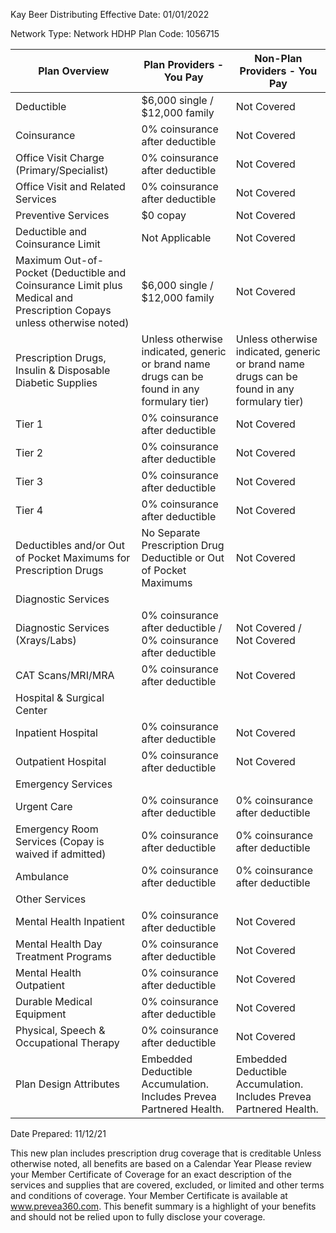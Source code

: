 <!-- image -->

Kay Beer Distributing Effective Date: 01/01/2022

Network Type: Network HDHP Plan Code:  1056715

| Plan Overview                                                                                                         | Plan Providers - You Pay                                                                    | Non-Plan Providers - You Pay                                                                |
|-----------------------------------------------------------------------------------------------------------------------|---------------------------------------------------------------------------------------------|---------------------------------------------------------------------------------------------|
| Deductible                                                                                                            | $6,000 single / $12,000 family                                                              | Not Covered                                                                                 |
| Coinsurance                                                                                                           | 0% coinsurance after deductible                                                             | Not Covered                                                                                 |
| Office Visit Charge (Primary/Specialist)                                                                              | 0% coinsurance after deductible                                                             | Not Covered                                                                                 |
| Office Visit and Related Services                                                                                     | 0% coinsurance after deductible                                                             | Not Covered                                                                                 |
| Preventive Services                                                                                                   | $0 copay                                                                                    | Not Covered                                                                                 |
| Deductible and Coinsurance Limit                                                                                      | Not Applicable                                                                              | Not Covered                                                                                 |
| Maximum Out-of-Pocket (Deductible and Coinsurance Limit plus  Medical and Prescription Copays unless otherwise noted) | $6,000 single / $12,000 family                                                              | Not Covered                                                                                 |
| Prescription Drugs, Insulin & Disposable Diabetic Supplies                                                            | Unless otherwise indicated, generic or brand name drugs can be found in any formulary tier) | Unless otherwise indicated, generic or brand name drugs can be found in any formulary tier) |
| Tier 1                                                                                                                | 0% coinsurance after deductible                                                             | Not Covered                                                                                 |
| Tier 2                                                                                                                | 0% coinsurance after deductible                                                             | Not Covered                                                                                 |
| Tier 3                                                                                                                | 0% coinsurance after deductible                                                             | Not Covered                                                                                 |
| Tier 4                                                                                                                | 0% coinsurance after deductible                                                             | Not Covered                                                                                 |
| Deductibles and/or Out of Pocket Maximums for Prescription Drugs                                                      | No Separate Prescription Drug Deductible or Out  of Pocket Maximums                         | Not Covered                                                                                 |
| Diagnostic Services                                                                                                   |                                                                                             |                                                                                             |
| Diagnostic Services (Xrays/Labs)                                                                                      | 0% coinsurance after deductible / 0% coinsurance  after deductible                          | Not Covered / Not Covered                                                                   |
| CAT Scans/MRI/MRA                                                                                                     | 0% coinsurance after deductible                                                             | Not Covered                                                                                 |
| Hospital & Surgical Center                                                                                            |                                                                                             |                                                                                             |
| Inpatient Hospital                                                                                                    | 0% coinsurance after deductible                                                             | Not Covered                                                                                 |
| Outpatient Hospital                                                                                                   | 0% coinsurance after deductible                                                             | Not Covered                                                                                 |
| Emergency Services                                                                                                    |                                                                                             |                                                                                             |
| Urgent Care                                                                                                           | 0% coinsurance after deductible                                                             | 0% coinsurance after deductible                                                             |
| Emergency Room Services (Copay is waived if admitted)                                                                 | 0% coinsurance after deductible                                                             | 0% coinsurance after deductible                                                             |
| Ambulance                                                                                                             | 0% coinsurance after deductible                                                             | 0% coinsurance after deductible                                                             |
| Other Services                                                                                                        |                                                                                             |                                                                                             |
| Mental Health Inpatient                                                                                               | 0% coinsurance after deductible                                                             | Not Covered                                                                                 |
| Mental Health Day Treatment Programs                                                                                  | 0% coinsurance after deductible                                                             | Not Covered                                                                                 |
| Mental Health Outpatient                                                                                              | 0% coinsurance after deductible                                                             | Not Covered                                                                                 |
| Durable Medical Equipment                                                                                             | 0% coinsurance after deductible                                                             | Not Covered                                                                                 |
| Physical, Speech & Occupational Therapy                                                                               | 0% coinsurance after deductible                                                             | Not Covered                                                                                 |
| Plan Design Attributes                                                                                                | Embedded Deductible Accumulation.  Includes Prevea Partnered Health.                        | Embedded Deductible Accumulation.  Includes Prevea Partnered Health.                        |

Date Prepared:     11/12/21

This new plan includes prescription drug coverage that is creditable Unless otherwise noted, all benefits are based on a Calendar Year Please review your Member Certificate of Coverage for an exact description of the services and supplies that are covered, excluded, or limited and other terms and conditions of coverage.  Your Member Certificate is available at www.prevea360.com. This benefit summary is a highlight of your benefits and should not be relied upon to fully disclose your coverage.